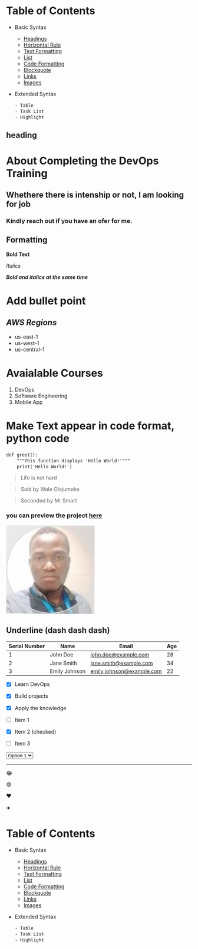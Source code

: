 # Table of Contents
- Basic Syntax
    - [Headings](#heading)
    - [Horizontal Rule](rule)
    - [Text Formatting](text)
    - [List](list)
    - [Code Formatting](#formatting)
    - [Blockquote](bquote)
    - [Links](links)
    - [Images](images)
- Extended Syntax
  
      - Table
      - Task List
      - Highlight  

## heading

# About Completing the DevOps Training
## Whethere there is intenship or not, I am looking for job
### Kindly reach out if you have an ofer for me.

## Formatting

**Bold Text**

*Italics*

***Bold and italics at the same time***

# **Add bullet point**
## *AWS Regions*
- us-east-1
- us-west-1
- us-central-1

# Avaialable Courses
1. DevOps
1. Software Engineering
1. Mobile App

# Make Text appear in code format, python code
~~~
def greet():
    """This function displays 'Hello World!'"""
    print('Hello World!')
~~~

> Life is not hard

> Said by Wale Olajumoke

> Seconded by Mr Smart

### you can preview the project [here](https://tech365.ng 'tech365 website')

![OforKaNsi](pix.png)

Underline (dash dash dash)
---


| Serial Number | Name          | Email                | Age |
|---------------|---------------|----------------------|-----|
| 1             | John Doe      | john.doe@example.com | 28  |
| 2             | Jane Smith    | jane.smith@example.com| 34  |
| 3             | Emily Johnson | emily.johnson@example.com | 22  |

- [x] Learn DevOps
- [x] Build projects
- [x] Apply the knowledge

- [ ] Item 1
- [x] Item 2 (checked)
- [ ] Item 3
  
<select>
  <option value="option1">Option 1</option>
  <option value="option2">Option 2</option>
  <option value="option3">Option 3</option>
</select>

---

😂

😄

❤️

✈️

# Table of Contents
- Basic Syntax
    - [Headings](heading)
    - [Horizontal Rule](rule)
    - [Text Formatting](text)
    - [List](list)
    - [Code Formatting](formatting)
    - [Blockquote](bquote)
    - [Links](links)
    - [Images](images)
- Extended Syntax
  
      - Table
      - Task List
      - Highlight  

